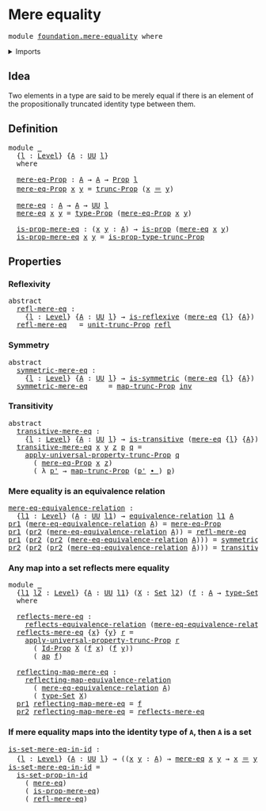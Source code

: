 # Mere equality

<pre class="Agda"><a id="26" class="Keyword">module</a> <a id="33" href="foundation.mere-equality.html" class="Module">foundation.mere-equality</a> <a id="58" class="Keyword">where</a>
</pre>
<details><summary>Imports</summary>

<pre class="Agda"><a id="114" class="Keyword">open</a> <a id="119" class="Keyword">import</a> <a id="126" href="foundation.action-on-identifications-functions.html" class="Module">foundation.action-on-identifications-functions</a>
<a id="173" class="Keyword">open</a> <a id="178" class="Keyword">import</a> <a id="185" href="foundation.binary-relations.html" class="Module">foundation.binary-relations</a>
<a id="213" class="Keyword">open</a> <a id="218" class="Keyword">import</a> <a id="225" href="foundation.dependent-pair-types.html" class="Module">foundation.dependent-pair-types</a>
<a id="257" class="Keyword">open</a> <a id="262" class="Keyword">import</a> <a id="269" href="foundation.functoriality-propositional-truncation.html" class="Module">foundation.functoriality-propositional-truncation</a>
<a id="319" class="Keyword">open</a> <a id="324" class="Keyword">import</a> <a id="331" href="foundation.propositional-truncations.html" class="Module">foundation.propositional-truncations</a>
<a id="368" class="Keyword">open</a> <a id="373" class="Keyword">import</a> <a id="380" href="foundation.reflecting-maps-equivalence-relations.html" class="Module">foundation.reflecting-maps-equivalence-relations</a>
<a id="429" class="Keyword">open</a> <a id="434" class="Keyword">import</a> <a id="441" href="foundation.universe-levels.html" class="Module">foundation.universe-levels</a>

<a id="469" class="Keyword">open</a> <a id="474" class="Keyword">import</a> <a id="481" href="foundation-core.equivalence-relations.html" class="Module">foundation-core.equivalence-relations</a>
<a id="519" class="Keyword">open</a> <a id="524" class="Keyword">import</a> <a id="531" href="foundation-core.identity-types.html" class="Module">foundation-core.identity-types</a>
<a id="562" class="Keyword">open</a> <a id="567" class="Keyword">import</a> <a id="574" href="foundation-core.propositions.html" class="Module">foundation-core.propositions</a>
<a id="603" class="Keyword">open</a> <a id="608" class="Keyword">import</a> <a id="615" href="foundation-core.sets.html" class="Module">foundation-core.sets</a>
</pre>
</details>

## Idea

Two elements in a type are said to be merely equal if there is an element of the
propositionally truncated identity type between them.

## Definition

<pre class="Agda"><a id="821" class="Keyword">module</a> <a id="828" href="foundation.mere-equality.html#828" class="Module">_</a>
  <a id="832" class="Symbol">{</a><a id="833" href="foundation.mere-equality.html#833" class="Bound">l</a> <a id="835" class="Symbol">:</a> <a id="837" href="Agda.Primitive.html#742" class="Postulate">Level</a><a id="842" class="Symbol">}</a> <a id="844" class="Symbol">{</a><a id="845" href="foundation.mere-equality.html#845" class="Bound">A</a> <a id="847" class="Symbol">:</a> <a id="849" href="Agda.Primitive.html#388" class="Primitive">UU</a> <a id="852" href="foundation.mere-equality.html#833" class="Bound">l</a><a id="853" class="Symbol">}</a>
  <a id="857" class="Keyword">where</a>

  <a id="866" href="foundation.mere-equality.html#866" class="Function">mere-eq-Prop</a> <a id="879" class="Symbol">:</a> <a id="881" href="foundation.mere-equality.html#845" class="Bound">A</a> <a id="883" class="Symbol">→</a> <a id="885" href="foundation.mere-equality.html#845" class="Bound">A</a> <a id="887" class="Symbol">→</a> <a id="889" href="foundation-core.propositions.html#1153" class="Function">Prop</a> <a id="894" href="foundation.mere-equality.html#833" class="Bound">l</a>
  <a id="898" href="foundation.mere-equality.html#866" class="Function">mere-eq-Prop</a> <a id="911" href="foundation.mere-equality.html#911" class="Bound">x</a> <a id="913" href="foundation.mere-equality.html#913" class="Bound">y</a> <a id="915" class="Symbol">=</a> <a id="917" href="foundation.propositional-truncations.html#1980" class="Function">trunc-Prop</a> <a id="928" class="Symbol">(</a><a id="929" href="foundation.mere-equality.html#911" class="Bound">x</a> <a id="931" href="foundation-core.identity-types.html#2713" class="Function Operator">＝</a> <a id="933" href="foundation.mere-equality.html#913" class="Bound">y</a><a id="934" class="Symbol">)</a>

  <a id="939" href="foundation.mere-equality.html#939" class="Function">mere-eq</a> <a id="947" class="Symbol">:</a> <a id="949" href="foundation.mere-equality.html#845" class="Bound">A</a> <a id="951" class="Symbol">→</a> <a id="953" href="foundation.mere-equality.html#845" class="Bound">A</a> <a id="955" class="Symbol">→</a> <a id="957" href="Agda.Primitive.html#388" class="Primitive">UU</a> <a id="960" href="foundation.mere-equality.html#833" class="Bound">l</a>
  <a id="964" href="foundation.mere-equality.html#939" class="Function">mere-eq</a> <a id="972" href="foundation.mere-equality.html#972" class="Bound">x</a> <a id="974" href="foundation.mere-equality.html#974" class="Bound">y</a> <a id="976" class="Symbol">=</a> <a id="978" href="foundation-core.propositions.html#1249" class="Function">type-Prop</a> <a id="988" class="Symbol">(</a><a id="989" href="foundation.mere-equality.html#866" class="Function">mere-eq-Prop</a> <a id="1002" href="foundation.mere-equality.html#972" class="Bound">x</a> <a id="1004" href="foundation.mere-equality.html#974" class="Bound">y</a><a id="1005" class="Symbol">)</a>

  <a id="1010" href="foundation.mere-equality.html#1010" class="Function">is-prop-mere-eq</a> <a id="1026" class="Symbol">:</a> <a id="1028" class="Symbol">(</a><a id="1029" href="foundation.mere-equality.html#1029" class="Bound">x</a> <a id="1031" href="foundation.mere-equality.html#1031" class="Bound">y</a> <a id="1033" class="Symbol">:</a> <a id="1035" href="foundation.mere-equality.html#845" class="Bound">A</a><a id="1036" class="Symbol">)</a> <a id="1038" class="Symbol">→</a> <a id="1040" href="foundation-core.propositions.html#1029" class="Function">is-prop</a> <a id="1048" class="Symbol">(</a><a id="1049" href="foundation.mere-equality.html#939" class="Function">mere-eq</a> <a id="1057" href="foundation.mere-equality.html#1029" class="Bound">x</a> <a id="1059" href="foundation.mere-equality.html#1031" class="Bound">y</a><a id="1060" class="Symbol">)</a>
  <a id="1064" href="foundation.mere-equality.html#1010" class="Function">is-prop-mere-eq</a> <a id="1080" href="foundation.mere-equality.html#1080" class="Bound">x</a> <a id="1082" href="foundation.mere-equality.html#1082" class="Bound">y</a> <a id="1084" class="Symbol">=</a> <a id="1086" href="foundation.propositional-truncations.html#1657" class="Function">is-prop-type-trunc-Prop</a>
</pre>
## Properties

### Reflexivity

<pre class="Agda"><a id="1155" class="Keyword">abstract</a>
  <a id="refl-mere-eq"></a><a id="1166" href="foundation.mere-equality.html#1166" class="Function">refl-mere-eq</a> <a id="1179" class="Symbol">:</a>
    <a id="1185" class="Symbol">{</a><a id="1186" href="foundation.mere-equality.html#1186" class="Bound">l</a> <a id="1188" class="Symbol">:</a> <a id="1190" href="Agda.Primitive.html#742" class="Postulate">Level</a><a id="1195" class="Symbol">}</a> <a id="1197" class="Symbol">{</a><a id="1198" href="foundation.mere-equality.html#1198" class="Bound">A</a> <a id="1200" class="Symbol">:</a> <a id="1202" href="Agda.Primitive.html#388" class="Primitive">UU</a> <a id="1205" href="foundation.mere-equality.html#1186" class="Bound">l</a><a id="1206" class="Symbol">}</a> <a id="1208" class="Symbol">→</a> <a id="1210" href="foundation.binary-relations.html#2296" class="Function">is-reflexive</a> <a id="1223" class="Symbol">(</a><a id="1224" href="foundation.mere-equality.html#939" class="Function">mere-eq</a> <a id="1232" class="Symbol">{</a><a id="1233" href="foundation.mere-equality.html#1186" class="Bound">l</a><a id="1234" class="Symbol">}</a> <a id="1236" class="Symbol">{</a><a id="1237" href="foundation.mere-equality.html#1198" class="Bound">A</a><a id="1238" class="Symbol">})</a>
  <a id="1243" href="foundation.mere-equality.html#1166" class="Function">refl-mere-eq</a> <a id="1256" class="Symbol">_</a> <a id="1258" class="Symbol">=</a> <a id="1260" href="foundation.propositional-truncations.html#1562" class="Function">unit-trunc-Prop</a> <a id="1276" href="foundation-core.identity-types.html#2682" class="InductiveConstructor">refl</a>
</pre>
### Symmetry

<pre class="Agda"><a id="1308" class="Keyword">abstract</a>
  <a id="symmetric-mere-eq"></a><a id="1319" href="foundation.mere-equality.html#1319" class="Function">symmetric-mere-eq</a> <a id="1337" class="Symbol">:</a>
    <a id="1343" class="Symbol">{</a><a id="1344" href="foundation.mere-equality.html#1344" class="Bound">l</a> <a id="1346" class="Symbol">:</a> <a id="1348" href="Agda.Primitive.html#742" class="Postulate">Level</a><a id="1353" class="Symbol">}</a> <a id="1355" class="Symbol">{</a><a id="1356" href="foundation.mere-equality.html#1356" class="Bound">A</a> <a id="1358" class="Symbol">:</a> <a id="1360" href="Agda.Primitive.html#388" class="Primitive">UU</a> <a id="1363" href="foundation.mere-equality.html#1344" class="Bound">l</a><a id="1364" class="Symbol">}</a> <a id="1366" class="Symbol">→</a> <a id="1368" href="foundation.binary-relations.html#3330" class="Function">is-symmetric</a> <a id="1381" class="Symbol">(</a><a id="1382" href="foundation.mere-equality.html#939" class="Function">mere-eq</a> <a id="1390" class="Symbol">{</a><a id="1391" href="foundation.mere-equality.html#1344" class="Bound">l</a><a id="1392" class="Symbol">}</a> <a id="1394" class="Symbol">{</a><a id="1395" href="foundation.mere-equality.html#1356" class="Bound">A</a><a id="1396" class="Symbol">})</a>
  <a id="1401" href="foundation.mere-equality.html#1319" class="Function">symmetric-mere-eq</a> <a id="1419" class="Symbol">_</a> <a id="1421" class="Symbol">_</a> <a id="1423" class="Symbol">=</a> <a id="1425" href="foundation.functoriality-propositional-truncation.html#1255" class="Function">map-trunc-Prop</a> <a id="1440" href="foundation-core.identity-types.html#6168" class="Function">inv</a>
</pre>
### Transitivity

<pre class="Agda"><a id="1475" class="Keyword">abstract</a>
  <a id="transitive-mere-eq"></a><a id="1486" href="foundation.mere-equality.html#1486" class="Function">transitive-mere-eq</a> <a id="1505" class="Symbol">:</a>
    <a id="1511" class="Symbol">{</a><a id="1512" href="foundation.mere-equality.html#1512" class="Bound">l</a> <a id="1514" class="Symbol">:</a> <a id="1516" href="Agda.Primitive.html#742" class="Postulate">Level</a><a id="1521" class="Symbol">}</a> <a id="1523" class="Symbol">{</a><a id="1524" href="foundation.mere-equality.html#1524" class="Bound">A</a> <a id="1526" class="Symbol">:</a> <a id="1528" href="Agda.Primitive.html#388" class="Primitive">UU</a> <a id="1531" href="foundation.mere-equality.html#1512" class="Bound">l</a><a id="1532" class="Symbol">}</a> <a id="1534" class="Symbol">→</a> <a id="1536" href="foundation.binary-relations.html#4409" class="Function">is-transitive</a> <a id="1550" class="Symbol">(</a><a id="1551" href="foundation.mere-equality.html#939" class="Function">mere-eq</a> <a id="1559" class="Symbol">{</a><a id="1560" href="foundation.mere-equality.html#1512" class="Bound">l</a><a id="1561" class="Symbol">}</a> <a id="1563" class="Symbol">{</a><a id="1564" href="foundation.mere-equality.html#1524" class="Bound">A</a><a id="1565" class="Symbol">})</a>
  <a id="1570" href="foundation.mere-equality.html#1486" class="Function">transitive-mere-eq</a> <a id="1589" href="foundation.mere-equality.html#1589" class="Bound">x</a> <a id="1591" href="foundation.mere-equality.html#1591" class="Bound">y</a> <a id="1593" href="foundation.mere-equality.html#1593" class="Bound">z</a> <a id="1595" href="foundation.mere-equality.html#1595" class="Bound">p</a> <a id="1597" href="foundation.mere-equality.html#1597" class="Bound">q</a> <a id="1599" class="Symbol">=</a>
    <a id="1605" href="foundation.propositional-truncations.html#5765" class="Function">apply-universal-property-trunc-Prop</a> <a id="1641" href="foundation.mere-equality.html#1597" class="Bound">q</a>
      <a id="1649" class="Symbol">(</a> <a id="1651" href="foundation.mere-equality.html#866" class="Function">mere-eq-Prop</a> <a id="1664" href="foundation.mere-equality.html#1589" class="Bound">x</a> <a id="1666" href="foundation.mere-equality.html#1593" class="Bound">z</a><a id="1667" class="Symbol">)</a>
      <a id="1675" class="Symbol">(</a> <a id="1677" class="Symbol">λ</a> <a id="1679" href="foundation.mere-equality.html#1679" class="Bound">p&#39;</a> <a id="1682" class="Symbol">→</a> <a id="1684" href="foundation.functoriality-propositional-truncation.html#1255" class="Function">map-trunc-Prop</a> <a id="1699" class="Symbol">(</a><a id="1700" href="foundation.mere-equality.html#1679" class="Bound">p&#39;</a> <a id="1703" href="foundation-core.identity-types.html#5864" class="Function Operator">∙_</a><a id="1705" class="Symbol">)</a> <a id="1707" href="foundation.mere-equality.html#1595" class="Bound">p</a><a id="1708" class="Symbol">)</a>
</pre>
### Mere equality is an equivalence relation

<pre class="Agda"><a id="mere-eq-equivalence-relation"></a><a id="1769" href="foundation.mere-equality.html#1769" class="Function">mere-eq-equivalence-relation</a> <a id="1798" class="Symbol">:</a>
  <a id="1802" class="Symbol">{</a><a id="1803" href="foundation.mere-equality.html#1803" class="Bound">l1</a> <a id="1806" class="Symbol">:</a> <a id="1808" href="Agda.Primitive.html#742" class="Postulate">Level</a><a id="1813" class="Symbol">}</a> <a id="1815" class="Symbol">(</a><a id="1816" href="foundation.mere-equality.html#1816" class="Bound">A</a> <a id="1818" class="Symbol">:</a> <a id="1820" href="Agda.Primitive.html#388" class="Primitive">UU</a> <a id="1823" href="foundation.mere-equality.html#1803" class="Bound">l1</a><a id="1825" class="Symbol">)</a> <a id="1827" class="Symbol">→</a> <a id="1829" href="foundation-core.equivalence-relations.html#942" class="Function">equivalence-relation</a> <a id="1850" href="foundation.mere-equality.html#1803" class="Bound">l1</a> <a id="1853" href="foundation.mere-equality.html#1816" class="Bound">A</a>
<a id="1855" href="foundation.dependent-pair-types.html#681" class="Field">pr1</a> <a id="1859" class="Symbol">(</a><a id="1860" href="foundation.mere-equality.html#1769" class="Function">mere-eq-equivalence-relation</a> <a id="1889" href="foundation.mere-equality.html#1889" class="Bound">A</a><a id="1890" class="Symbol">)</a> <a id="1892" class="Symbol">=</a> <a id="1894" href="foundation.mere-equality.html#866" class="Function">mere-eq-Prop</a>
<a id="1907" href="foundation.dependent-pair-types.html#681" class="Field">pr1</a> <a id="1911" class="Symbol">(</a><a id="1912" href="foundation.dependent-pair-types.html#693" class="Field">pr2</a> <a id="1916" class="Symbol">(</a><a id="1917" href="foundation.mere-equality.html#1769" class="Function">mere-eq-equivalence-relation</a> <a id="1946" href="foundation.mere-equality.html#1946" class="Bound">A</a><a id="1947" class="Symbol">))</a> <a id="1950" class="Symbol">=</a> <a id="1952" href="foundation.mere-equality.html#1166" class="Function">refl-mere-eq</a>
<a id="1965" href="foundation.dependent-pair-types.html#681" class="Field">pr1</a> <a id="1969" class="Symbol">(</a><a id="1970" href="foundation.dependent-pair-types.html#693" class="Field">pr2</a> <a id="1974" class="Symbol">(</a><a id="1975" href="foundation.dependent-pair-types.html#693" class="Field">pr2</a> <a id="1979" class="Symbol">(</a><a id="1980" href="foundation.mere-equality.html#1769" class="Function">mere-eq-equivalence-relation</a> <a id="2009" href="foundation.mere-equality.html#2009" class="Bound">A</a><a id="2010" class="Symbol">)))</a> <a id="2014" class="Symbol">=</a> <a id="2016" href="foundation.mere-equality.html#1319" class="Function">symmetric-mere-eq</a>
<a id="2034" href="foundation.dependent-pair-types.html#693" class="Field">pr2</a> <a id="2038" class="Symbol">(</a><a id="2039" href="foundation.dependent-pair-types.html#693" class="Field">pr2</a> <a id="2043" class="Symbol">(</a><a id="2044" href="foundation.dependent-pair-types.html#693" class="Field">pr2</a> <a id="2048" class="Symbol">(</a><a id="2049" href="foundation.mere-equality.html#1769" class="Function">mere-eq-equivalence-relation</a> <a id="2078" href="foundation.mere-equality.html#2078" class="Bound">A</a><a id="2079" class="Symbol">)))</a> <a id="2083" class="Symbol">=</a> <a id="2085" href="foundation.mere-equality.html#1486" class="Function">transitive-mere-eq</a>
</pre>
### Any map into a set reflects mere equality

<pre class="Agda"><a id="2164" class="Keyword">module</a> <a id="2171" href="foundation.mere-equality.html#2171" class="Module">_</a>
  <a id="2175" class="Symbol">{</a><a id="2176" href="foundation.mere-equality.html#2176" class="Bound">l1</a> <a id="2179" href="foundation.mere-equality.html#2179" class="Bound">l2</a> <a id="2182" class="Symbol">:</a> <a id="2184" href="Agda.Primitive.html#742" class="Postulate">Level</a><a id="2189" class="Symbol">}</a> <a id="2191" class="Symbol">{</a><a id="2192" href="foundation.mere-equality.html#2192" class="Bound">A</a> <a id="2194" class="Symbol">:</a> <a id="2196" href="Agda.Primitive.html#388" class="Primitive">UU</a> <a id="2199" href="foundation.mere-equality.html#2176" class="Bound">l1</a><a id="2201" class="Symbol">}</a> <a id="2203" class="Symbol">(</a><a id="2204" href="foundation.mere-equality.html#2204" class="Bound">X</a> <a id="2206" class="Symbol">:</a> <a id="2208" href="foundation-core.sets.html#870" class="Function">Set</a> <a id="2212" href="foundation.mere-equality.html#2179" class="Bound">l2</a><a id="2214" class="Symbol">)</a> <a id="2216" class="Symbol">(</a><a id="2217" href="foundation.mere-equality.html#2217" class="Bound">f</a> <a id="2219" class="Symbol">:</a> <a id="2221" href="foundation.mere-equality.html#2192" class="Bound">A</a> <a id="2223" class="Symbol">→</a> <a id="2225" href="foundation-core.sets.html#973" class="Function">type-Set</a> <a id="2234" href="foundation.mere-equality.html#2204" class="Bound">X</a><a id="2235" class="Symbol">)</a>
  <a id="2239" class="Keyword">where</a>

  <a id="2248" href="foundation.mere-equality.html#2248" class="Function">reflects-mere-eq</a> <a id="2265" class="Symbol">:</a>
    <a id="2271" href="foundation.reflecting-maps-equivalence-relations.html#1095" class="Function">reflects-equivalence-relation</a> <a id="2301" class="Symbol">(</a><a id="2302" href="foundation.mere-equality.html#1769" class="Function">mere-eq-equivalence-relation</a> <a id="2331" href="foundation.mere-equality.html#2192" class="Bound">A</a><a id="2332" class="Symbol">)</a> <a id="2334" href="foundation.mere-equality.html#2217" class="Bound">f</a>
  <a id="2338" href="foundation.mere-equality.html#2248" class="Function">reflects-mere-eq</a> <a id="2355" class="Symbol">{</a><a id="2356" href="foundation.mere-equality.html#2356" class="Bound">x</a><a id="2357" class="Symbol">}</a> <a id="2359" class="Symbol">{</a><a id="2360" href="foundation.mere-equality.html#2360" class="Bound">y</a><a id="2361" class="Symbol">}</a> <a id="2363" href="foundation.mere-equality.html#2363" class="Bound">r</a> <a id="2365" class="Symbol">=</a>
    <a id="2371" href="foundation.propositional-truncations.html#5765" class="Function">apply-universal-property-trunc-Prop</a> <a id="2407" href="foundation.mere-equality.html#2363" class="Bound">r</a>
      <a id="2415" class="Symbol">(</a> <a id="2417" href="foundation-core.sets.html#1089" class="Function">Id-Prop</a> <a id="2425" href="foundation.mere-equality.html#2204" class="Bound">X</a> <a id="2427" class="Symbol">(</a><a id="2428" href="foundation.mere-equality.html#2217" class="Bound">f</a> <a id="2430" href="foundation.mere-equality.html#2356" class="Bound">x</a><a id="2431" class="Symbol">)</a> <a id="2433" class="Symbol">(</a><a id="2434" href="foundation.mere-equality.html#2217" class="Bound">f</a> <a id="2436" href="foundation.mere-equality.html#2360" class="Bound">y</a><a id="2437" class="Symbol">))</a>
      <a id="2446" class="Symbol">(</a> <a id="2448" href="foundation.action-on-identifications-functions.html#730" class="Function">ap</a> <a id="2451" href="foundation.mere-equality.html#2217" class="Bound">f</a><a id="2452" class="Symbol">)</a>

  <a id="2457" href="foundation.mere-equality.html#2457" class="Function">reflecting-map-mere-eq</a> <a id="2480" class="Symbol">:</a>
    <a id="2486" href="foundation.reflecting-maps-equivalence-relations.html#1286" class="Function">reflecting-map-equivalence-relation</a>
      <a id="2528" class="Symbol">(</a> <a id="2530" href="foundation.mere-equality.html#1769" class="Function">mere-eq-equivalence-relation</a> <a id="2559" href="foundation.mere-equality.html#2192" class="Bound">A</a><a id="2560" class="Symbol">)</a>
      <a id="2568" class="Symbol">(</a> <a id="2570" href="foundation-core.sets.html#973" class="Function">type-Set</a> <a id="2579" href="foundation.mere-equality.html#2204" class="Bound">X</a><a id="2580" class="Symbol">)</a>
  <a id="2584" href="foundation.dependent-pair-types.html#681" class="Field">pr1</a> <a id="2588" href="foundation.mere-equality.html#2457" class="Function">reflecting-map-mere-eq</a> <a id="2611" class="Symbol">=</a> <a id="2613" href="foundation.mere-equality.html#2217" class="Bound">f</a>
  <a id="2617" href="foundation.dependent-pair-types.html#693" class="Field">pr2</a> <a id="2621" href="foundation.mere-equality.html#2457" class="Function">reflecting-map-mere-eq</a> <a id="2644" class="Symbol">=</a> <a id="2646" href="foundation.mere-equality.html#2248" class="Function">reflects-mere-eq</a>
</pre>
### If mere equality maps into the identity type of `A`, then `A` is a set

<pre class="Agda"><a id="is-set-mere-eq-in-id"></a><a id="2752" href="foundation.mere-equality.html#2752" class="Function">is-set-mere-eq-in-id</a> <a id="2773" class="Symbol">:</a>
  <a id="2777" class="Symbol">{</a><a id="2778" href="foundation.mere-equality.html#2778" class="Bound">l</a> <a id="2780" class="Symbol">:</a> <a id="2782" href="Agda.Primitive.html#742" class="Postulate">Level</a><a id="2787" class="Symbol">}</a> <a id="2789" class="Symbol">{</a><a id="2790" href="foundation.mere-equality.html#2790" class="Bound">A</a> <a id="2792" class="Symbol">:</a> <a id="2794" href="Agda.Primitive.html#388" class="Primitive">UU</a> <a id="2797" href="foundation.mere-equality.html#2778" class="Bound">l</a><a id="2798" class="Symbol">}</a> <a id="2800" class="Symbol">→</a> <a id="2802" class="Symbol">((</a><a id="2804" href="foundation.mere-equality.html#2804" class="Bound">x</a> <a id="2806" href="foundation.mere-equality.html#2806" class="Bound">y</a> <a id="2808" class="Symbol">:</a> <a id="2810" href="foundation.mere-equality.html#2790" class="Bound">A</a><a id="2811" class="Symbol">)</a> <a id="2813" class="Symbol">→</a> <a id="2815" href="foundation.mere-equality.html#939" class="Function">mere-eq</a> <a id="2823" href="foundation.mere-equality.html#2804" class="Bound">x</a> <a id="2825" href="foundation.mere-equality.html#2806" class="Bound">y</a> <a id="2827" class="Symbol">→</a> <a id="2829" href="foundation.mere-equality.html#2804" class="Bound">x</a> <a id="2831" href="foundation-core.identity-types.html#2713" class="Function Operator">＝</a> <a id="2833" href="foundation.mere-equality.html#2806" class="Bound">y</a><a id="2834" class="Symbol">)</a> <a id="2836" class="Symbol">→</a> <a id="2838" href="foundation-core.sets.html#795" class="Function">is-set</a> <a id="2845" href="foundation.mere-equality.html#2790" class="Bound">A</a>
<a id="2847" href="foundation.mere-equality.html#2752" class="Function">is-set-mere-eq-in-id</a> <a id="2868" class="Symbol">=</a>
  <a id="2872" href="foundation-core.sets.html#3227" class="Function">is-set-prop-in-id</a>
    <a id="2894" class="Symbol">(</a> <a id="2896" href="foundation.mere-equality.html#939" class="Function">mere-eq</a><a id="2903" class="Symbol">)</a>
    <a id="2909" class="Symbol">(</a> <a id="2911" href="foundation.mere-equality.html#1010" class="Function">is-prop-mere-eq</a><a id="2926" class="Symbol">)</a>
    <a id="2932" class="Symbol">(</a> <a id="2934" href="foundation.mere-equality.html#1166" class="Function">refl-mere-eq</a><a id="2946" class="Symbol">)</a>
</pre>